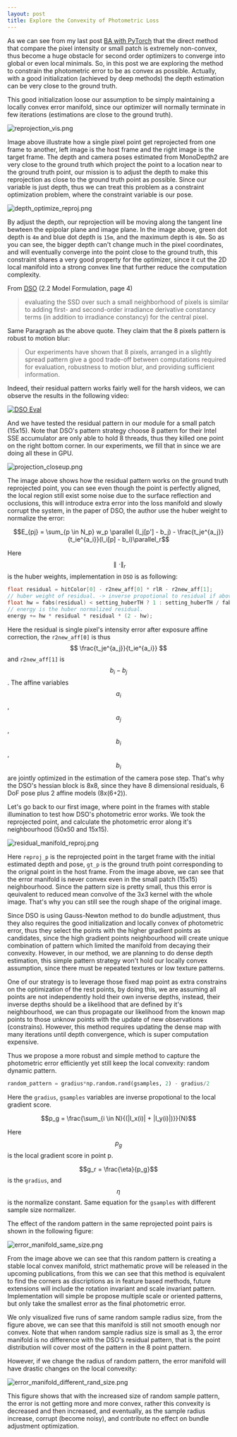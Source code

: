 ```yaml
---
layout: post
title: Explore the Convexity of Photometric Loss
---
```


As we can see from my last post [BA with PyTorch](https://rancheng.github.io/Solve-GN-with-PyTorch-Optimization-Backend/) that the direct method that compare the pixel intensity or small patch is extremely non-convex, thus become a huge obstacle for second order optimizers to converge into global or even local minimals. So, in this post we are exploring the method to constrain the photometric error to be as convex as possible. Actually, with a good initialization (achieved by deep methods) the depth estimation can be very close to the ground truth.

This good initialization loose our assumption to be simply maintaining a locally convex error manifold, since our optimizer will normally terminate in few iterations (estimations are close to the ground truth).

![reprojection_vis.png]({{site.baseurl}}/images/reprojection_vis.png)

Image above illustrate how a single pixel point get reprojected from one frame to another, left image is the host frame and the right image is the target frame. The depth and camera poses estimated from MonoDepth2 are very close to the ground truth which project the point to a location near to the ground truth point, our mission is to adjust the depth to make this reprojection as close to the ground truth point as possible. Since our variable is just depth, thus we can treat this problem as a constraint optimization problem, where the constraint variable is our pose.

![depth_optimize_reproj.png]({{site.baseurl}}/images/depth_optimize_reproj.png)

By adjust the depth, our reprojection will be moving along the tangent line bewteen the epipolar plane and image plane. In the image above, green dot depth is `4m` and blue dot depth is `15m`, and the maximum depth is `40m`. So as you can see, the bigger depth can't change much in the pixel coordinates, and will eventually converge into the point close to the ground truth, this constraint shares a very good property for the optimizer, since it cut the 2D local manifold into a strong convex line that further reduce the computation complexity.

From [DSO](http://vladlen.info/papers/DSO.pdf) (2.2 Model Formulation, page 4)

> evaluating the SSD over such a small neighborhood of pixels is similar to adding first- and second-order irradiance derivative constancy terms (in addition to irradiance constancy) for the central pixel.

Same Paragraph as the above quote. They claim that the 8 pixels pattern is robust to motion blur:

> Our experiments have shown that 8 pixels, arranged in a slightly spread pattern give a good trade-off between computations required for evaluation, robustness to motion blur, and providing sufficient information.

Indeed, their residual pattern works fairly well for the harsh videos, we can observe the results in the following video:

[![DSO Eval](https://img.youtube.com/vi/ymI3FmwU9AY/0.jpg)](https://www.youtube.com/watch?v=ymI3FmwU9AY "DSO Eval")

And we have tested the residual pattern in our module for a small patch (15x15). Note that DSO's pattern strategy choose 8 pattern for their Intel SSE accumulator are only able to hold 8 threads, thus they killed one point on the right bottom corner. In our experiments, we fill that in since we are doing all these in GPU.

![projection_closeup.png]({{site.baseurl}}/images/projection_closeup.png)

The image above shows how the residual pattern works on the ground truth reprojected point, you can see even though the point is perfectly aligned, the local region still exist some noise due to the surface reflection and occlusions, this will introduce extra error into the loss manifold and slowly corrupt the system, in the paper of DSO, the author use the huber weight to normalize the error:

$$E_{pj} = \sum_{p \in N_p} w_p \parallel (I_j[p'] - b_j) - \frac{t_je^{a_j}}{t_ie^{a_i}}(I_i[p] - b_i)\parallel_r$$

Here $$\parallel \cdot \parallel_r$$ is the huber weights, implementation in `DSO` is as following:

```cpp
float residual = hitColor[0] - r2new_aff[0] * rlR - r2new_aff[1];
// huber weight of residual. -> inverse propotional to residual if above threshold.
float hw = fabs(residual) < setting_huberTH ? 1 : setting_huberTH / fabs(residual); // hw is always 0-1
// energy is the huber normalized residual.
energy += hw * residual * residual * (2 - hw);
```
Here the residual is single pixel's intensity error after exposure affine correction, the `r2new_aff[0]` is thus $$ \frac{t_je^{a_j}}{t_ie^{a_i}} $$ and `r2new_aff[1]` is $$b_i - b_j$$. The affine variables $$a_i$$, $$a_j$$, $$b_i$$, $$b_i$$ are jointly optimized in the estimation of the camera pose step. That's why the DSO's hessian block is 8x8, since they have 8 dimensional residuals, 6 DoF pose plus 2 affine models (8x(6+2)).

Let's go back to our first image, where point in the frames with stable illumination to test how DSO's photometric error works. We took the reprojected point, and calculate the photometric error along it's neighbourhood (50x50 and 15x15).

![residual_manifold_reproj.png]({{site.baseurl}}/images/residual_manifold_reproj.png)

Here `reproj_p` is the reprojected point in the target frame with the initial estimated depth and pose, `gt_p` is the ground truth point corresponding to the orignal point in the host frame. From the image above, we can see that the error manifold is never convex even in the small patch (15x15) neighbourhood. Since the pattern size is pretty small, thus this error is qeuivalent to reduced mean convolve of the 3x3 kernel with the whole image. That's why you can still see the rough shape of the original image.

Since DSO is using Gauss-Newton method to do bundle adjustment, thus they also requires the good initialization and locally convex of photometric error, thus they select the points with the higher gradient points as candidates, since the high gradient points neighbourhood will create unique combination of pattern which limited the manifold from decaying their convexity. However, in our method, we are planning to do dense depth estimation, this simple pattern strategy won't hold our locally convex assumption, since there must be repeated textures or low texture patterns.

One of our strategy is to leverage those fixed map point as extra constrains on the optimization of the rest points, by doing this, we are assuming all points are not independently hold their own inverse depths, instead, their inverse depths should be a likelihood that are defined by it's neighbourhood, we can thus propagate our likelihood from the known map points to those unknow points with the update of new observations (constrains). However, this method requires updating the dense map with many iterations until depth convergence, which is super computation expensive.

Thus we propose a more robust and simple method to capture the photometric error efficiently yet still keep the local convexity: random dynamic pattern.

```python
random_pattern = gradius*np.random.rand(gsamples, 2) - gradius/2
```
Here the `gradius`, `gsamples` variables are inverse propotional to the local gradient score.

$$p_g = \frac{\sum_{i \in N}{(|I_x(i)| + |I_y(i)|)}}{N}$$

Here $$p_g$$ is the local gradient score in point p.

$$g_r = \frac{\eta}{p_g}$$ is the `gradius`, and $$\eta$$ is the normalize constant. Same equation for the `gsamples` with different sample size normalizer.

The effect of the random pattern in the same reprojected point pairs is shown in the following figure:

![error_manifold_same_size.png]({{site.baseurl}}/images/error_manifold_same_size.png)

From the image above we can see that this random pattern is creating a stable local convex manifold, strict mathematic prove will be released in the upcoming publications, from this we can see that this method is equivalent to find the corners as discriptions as in feature based methods, future extensions will include the rotation invariant and scale invariant pattern. Implementation will simple be propose multiple scale or oriented patterns, but only take the smallest error as the final photometric error.

We only visualized five runs of same random sample radius size, from the figure above, we can see that this manifold is still not smooth enough nor convex. Note that when random sample radius size is small as 3, the error manifold is no difference with the DSO's residual pattern, that is the point distribution will cover most of the pattern in the 8 point pattern.

However, if we change the radius of random pattern, the error manifold will have drastic changes on the local convexity:

![error_manifold_different_rand_size.png]({{site.baseurl}}/images/error_manifold_different_rand_size.png)

This figure shows that with the increased size of random sample pattern, the error is not getting more and more convex, rather this convexity is decreased and then increased, and eventually, as the sample radius increase, corrupt (become noisy), and contribute no effect on bundle adjustment optimization.
